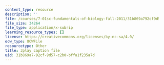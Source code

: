 ```yaml
---
content_type: resource
description: ''
file: /courses/7-01sc-fundamentals-of-biology-fall-2011/31b869a792cf9d57c2b0bffa1f235a7d_9dHBTckFvME.srt
file_size: 34264
file_type: application/x-subrip
learning_resource_types: []
license: https://creativecommons.org/licenses/by-nc-sa/4.0/
ocw_type: OCWFile
resourcetype: Other
title: 3play caption file
uid: 31b869a7-92cf-9d57-c2b0-bffa1f235a7d
---
```

